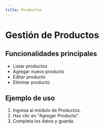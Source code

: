 ```yaml
---
title: Productos
---
```


# Gestión de Productos

## Funcionalidades principales

- Listar productos
- Agregar nuevo producto
- Editar producto
- Eliminar producto

## Ejemplo de uso

1. Ingresa al módulo de Productos.
2. Haz clic en "Agregar Producto".
3. Completa los datos y guarda.
